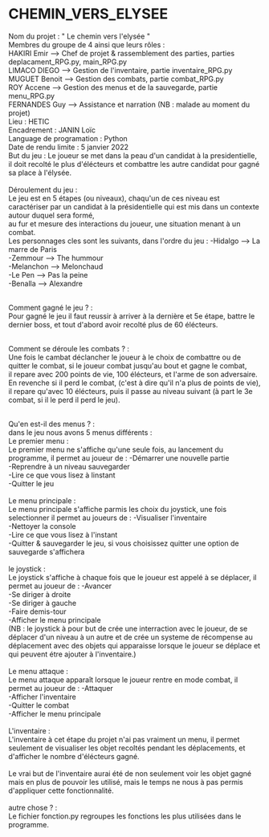 # CHEMIN_VERS_ELYSEE
Nom du projet : " Le chemin vers l'elysée " <br>
Membres du groupe de 4 ainsi que leurs rôles : <br>
                        HAKIRI Emir     -->     Chef de projet & rassemblement des parties, parties deplacament_RPG.py, main_RPG.py <br>
                        LIMACO DIEGO    -->     Gestion de l'inventaire, partie inventaire_RPG.py <br>
                        MUGUET Benoit   -->     Gestion des combats, partie combat_RPG.py <br>
                        ROY Accene      -->     Gestion des menus et de la sauvegarde, partie menu_RPG.py <br>
                        FERNANDES Guy   -->     Assistance et narration (NB : malade au moment du projet) <br>
Lieu : HETIC <br>
Encadrement : JANIN Loïc <br>
Language de programation : Python <br>
Date de rendu limite : 5 janvier 2022 <br>
But du jeu : Le joueur se met dans la peau d'un candidat à la presidentielle, il doit recolté le plus d'élécteurs et combattre les autre candidat pour gagné sa place à l'élysée. <br><br>
Déroulement du jeu : <br>
    Le jeu est en 5 étapes (ou niveaux), chaqu'un de ces niveau est caractériser par un candidat à la présidentielle qui est mis dans un contexte autour duquel sera formé, <br>
    au fur et mesure des interactions du joueur, une situation menant à un combat. <br>
    Les personnages cles sont les suivants, dans l'ordre du jeu : -Hidalgo    -->   La marre de Paris <br>
                                                                  -Zemmour    -->   The hummour <br>
                                                                  -Melanchon  -->   Melonchaud <br>
                                                                  -Le Pen     -->   Pas la peine <br>
                                                                  -Benalla    -->   Alexandre <br><br>
  
Comment gagné le jeu ? : <br>
    Pour gagné le jeu il faut reussir à arriver à la dernière et 5e étape, battre le dernier boss, et tout d'abord avoir recolté plus de 60 élécteurs. <br><br>

Comment se déroule les combats ? : <br>
    Une fois le cambat déclancher le joueur à le choix de combattre ou de quitter le combat, si le joueur combat jusqu'au bout et gagne le combat, <br>
    il repare avec 200 points de vie, 100 élécteurs, et l'arme de son adversaire. <br>
    En revenche si il perd le combat, (c'est à dire qu'il n'a plus de points de vie),  il repare qu'avec 10 élécteurs, puis il passe au niveau suivant (à part le 3e combat, si il le perd il perd le jeu). <br><br>

Qu'en est-il des menus ? : <br>
    dans le jeu nous avons 5 menus différents : <br>
        Le premier menu : <br>
            Le premier menu ne s'affiche qu'une seule fois, au lancement du programme, il permet au joueur de : -Démarrer une nouvelle partie <br>
                                                                                                                -Reprendre à un niveau sauvegarder <br>
                                                                                                                -Lire ce que vous lisez à linstant <br>
                                                                                                                -Quitter le jeu <br><br>
        Le menu principale : <br>
            Le menu principale s'affiche parmis les choix du joystick, une fois selectionner il permet au joueurs de : -Visualiser l'inventaire <br>
                                                                                                                       -Nettoyer la console <br>
                                                                                                                       -Lire ce que vous lisez à l'instant <br>
                                                                                                                       -Quitter & sauvegarder le jeu, si vous choisissez quitter une option de sauvegarde s'affichera <br><br>
        le joystick : <br>
            Le joystick s'affiche à chaque fois que le joueur est appelé à se déplacer, il permet au joueur de : -Avancer <br>
                                                                                                                 -Se diriger à droite <br>
                                                                                                                 -Se diriger à gauche <br>
                                                                                                                 -Faire demis-tour <br>
                                                                                                                 -Afficher le menu principale <br>
            (NB : le joystick à pour but de crée une interraction avec le joueur, de se déplacer d'un niveau à un autre et de crée un systeme de récompense au déplacement avec des objets qui apparaisse lorsque le joueur se déplace et qui peuvent étre ajouter à l'inventaire.) <br> <br>
        Le menu attaque : <br>
            Le menu attaque apparaît lorsque le joueur rentre en mode combat, il permet au joueur de : -Attaquer <br>
                                                                                                       -Afficher l'inventaire <br>
                                                                                                       -Quitter le combat <br>
                                                                                                       -Afficher le menu principale <br><br>
        L'inventaire : <br>
            L'inventaire à cet étape du projet n'ai pas vraiment un menu, il permet seulement de visualiser les objet recoltés pendant les déplacements, et d'afficher le nombre d'élécteurs gagné. <br><br>
            Le vrai but de l'inventaire aurai été de non seulement voir les objet gagné mais en plus de pouvoir les utilisé, mais le temps ne nous à pas permis d'appliquer cette fonctionnalité. <br> <br>
autre chose ? : <br>
  Le fichier fonction.py regroupes les fonctions les plus utilisées dans le programme. <br>
  
